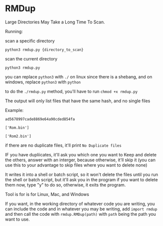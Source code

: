 # RMDup
Large Directories May Take a Long Time To Scan.

Running:

scan a specific directory

`python3 rmdup.py {directory_to_scan}`

scan the current directory

`python3 rmdup.py`

you can replace `python3` with `./` on linux since there is a shebang, and on windows, replace `python3` with `python`

to do the `./rmdup.py` method, you'll have to run `chmod +x rmdup.py`

The output will only list files that have the same hash, and no single files

Example:

```
ad5678997cade8869e64a90cded854fa

['Rom.bin']

['Rom2.bin']
```

if there are no duplicate files, it'll print `No Duplicate files`

IF you have dupliicates, it'll ask you which one you want to Keep and delete the others, answer with an interger, because otherwise, it'll skip it (you can use this to your advantage to skip files where you want to delete none)

It writes it into a shell or batch script, so it won't delete the files until you run the shell or batch script, but it'll ask you in the program if you want to delete them now, type "y" to do so, otherwise, it exits the program.

Tool is for is for Linux, Mac, and Windows

If you want, in the working directory of whatever code you are writing, you can include the code and in whatever you may be writing, add `import rmdup` and then call the code with `rmdup.RMDup(path)` with `path` being the path you want to use.
